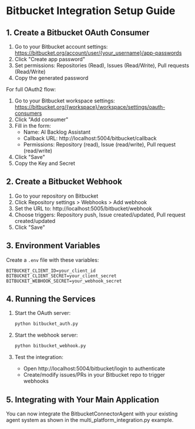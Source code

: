 


# Bitbucket Integration Setup Guide

## 1. Create a Bitbucket OAuth Consumer

1. Go to your Bitbucket account settings: https://bitbucket.org/account/user/{your_username}/app-passwords
2. Click "Create app password"
3. Set permissions: Repositories (Read), Issues (Read/Write), Pull requests (Read/Write)
4. Copy the generated password

For full OAuth2 flow:
1. Go to your Bitbucket workspace settings: https://bitbucket.org/{workspace}/workspace/settings/oauth-consumers
2. Click "Add consumer"
3. Fill in the form:
   - Name: AI Backlog Assistant
   - Callback URL: http://localhost:5004/bitbucket/callback
   - Permissions: Repository (read), Issue (read/write), Pull request (read/write)
4. Click "Save"
5. Copy the Key and Secret

## 2. Create a Bitbucket Webhook

1. Go to your repository on Bitbucket
2. Click Repository settings > Webhooks > Add webhook
3. Set the URL to: http://localhost:5005/bitbucket/webhook
4. Choose triggers: Repository push, Issue created/updated, Pull request created/updated
5. Click "Save"

## 3. Environment Variables

Create a `.env` file with these variables:

```
BITBUCKET_CLIENT_ID=your_client_id
BITBUCKET_CLIENT_SECRET=your_client_secret
BITBUCKET_WEBHOOK_SECRET=your_webhook_secret
```

## 4. Running the Services

1. Start the OAuth server:
   ```bash
   python bitbucket_auth.py
   ```

2. Start the webhook server:
   ```bash
   python bitbucket_webhook.py
   ```

3. Test the integration:
   - Open http://localhost:5004/bitbucket/login to authenticate
   - Create/modify issues/PRs in your Bitbucket repo to trigger webhooks

## 5. Integrating with Your Main Application

You can now integrate the BitbucketConnectorAgent with your existing agent system as shown in the multi_platform_integration.py example.


